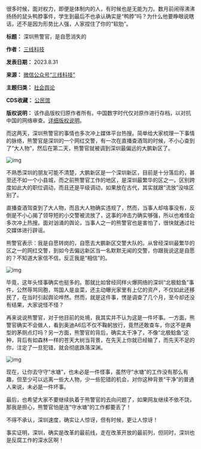 很多时候，面对权力，即便是体制内的人，有时候也是无能为力。数月前闹得沸沸扬扬的鼠头鸭脖事件，学生到最后不也承认确实是“鸭脖”吗？为什么他要睁眼说瞎话，还不是因为形势比人强，人家捏住了你的“软肋”。




**标题：** 深圳熊警官，是自愿消失的  

**作者：** [三线科技](https://chinadigitaltimes.net/space/三线科技)  

**发表日期：** 2023.8.31  

**来源：** [微信公众号“三线科技”](https://web.archive.org/web/20230831121016/https://mp.weixin.qq.com/s/YHK7UZMlyv96s8fyMAtV6g)  

**主题归类：** [社会舆论](https://chinadigitaltimes.net/space/社会舆论)  

**CDS收藏：** [公民馆](https://chinadigitaltimes.net/space/%E5%85%AC%E6%B0%91%E9%A6%86)  

**版权说明：** 该作品版权归原作者所有。中国数字时代仅对原作进行存档，以对抗中国的网络审查。[详细版权说明](https://chinadigitaltimes.net/chinese/copyright)。


而这两天，深圳熊警官的事情也多次冲上媒体平台热搜。简单给大家梳理一下事情的脉络，熊警官是深圳的一个网红交警，有一次在直播查酒驾的时候，不小心查到了“大人物”，然后在第二天，熊警官就被调到深圳最偏远的大鹏新区了。


![img](https://chinadigitaltimes.net/chinese/files/2023/08/c160c8ce704f2b90a49c2c4c0620cb75.jpeg)


不熟悉深圳的朋友可能不清楚，大鹏新区是一个深圳新区，目前是十分落后的，甚至还不如一个小县城，而之前熊警官工作的地区，是深圳最繁华的区之一。区别跨度如此大的职位调动，而且还是平级调动，如果放在古代，其实就跟“流放”没啥区别了。


直播查酒驾查到了大人物，而且大人物确实违规了，然而，当事人却啥事没有，反倒是不小心揭了领导短的小交警被流放了，这事的冲击力确实够强，所以也难怪会多次冲上热搜。面对汹涌的舆论，当事人之一的熊警官也是害怕了，很快就通过社交媒体进行辟谣。


熊警官表示：我是自愿转岗的，自愿去大鹏新区交警大队的。从曾经深圳最繁华的区之一的网红交警，到如今去偏远新区当一名默默无闻的交警，你跟我说这是自愿的？不知道大家信不信，反正我是“相信”的。


![img](https://chinadigitaltimes.net/chinese/files/2023/08/640-6.jpeg)


毕竟，这年头怪事确实也挺多的。那就比如曾经同样火爆网络的深圳“北极鲶鱼”事件，公然辱骂同胞，骂国人是韭菜，还主动曝光家里有上亿的资产，不仅如此还移民了，在当时引起舆论哗然。然而，就是这件事，愣是调查了几个月，至今却还没有结果，大家说怪不怪？


再来说说熊警官，对于他目前的处境，我其实并不认为这是一件坏事。一方面，熊警官确实不会做人，看到奥迪A6后不仅不鞠躬放行，竟然还敢查车，你这不是典型的茅厕点灯吗？另一方面，熊警官的背后，确实太干净了，不像“北极鲶鱼”这种，背后有如森林一样的苍天大树当背景，在先天上你就已经输了，而先天不足的你，注定了一旦犯错，就会彻底跌落深渊。


![img](https://chinadigitaltimes.net/chinese/files/2023/08/640-1-3.jpeg)


现在，让你去守守“水塘”，也未必是一件怪事，虽然守“水塘”的工作没有那么有趣，但至少可以远离一些大人物，少一些犯错的机会，对你这种背景“干净”的普通人来说，未必是一件坏事。


最后，也希望大家不要继续执着于熊警官的去向问题了，如果网友继续不依不饶，那我是担心，熊警官怕是连“守水塘”的工作都要丢了！


不得不承认，深圳速度，确实让人惊讶，但有时候，更让人惊讶！


事实证明，深圳，确实是改革的最前线，走在改革开放的最前列，但同时，深圳也是反腐工作的深水区啊！

